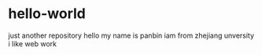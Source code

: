 # hello-world
just another repository
hello my name is panbin iam from zhejiang unversity i like web work
